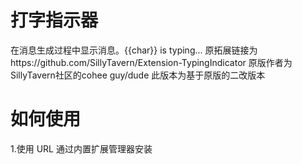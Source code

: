 # 打字指示器
在消息生成过程中显示消息。{{char}} is typing...
原拓展链接为https://github.com/SillyTavern/Extension-TypingIndicator
原版作者为SillyTavern社区的cohee guy/dude
此版本为基于原版的二改版本
# 如何使用
1.使用 URL 通过内置扩展管理器安装
